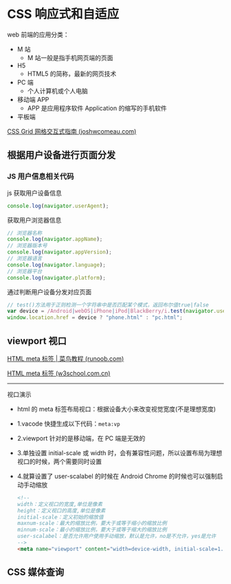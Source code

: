 # CSS 响应式和自适应

web 前端的应用分类：

- M 站
  - M 站一般是指手机网页端的页面
- H5
  - HTML5 的简称，最新的网页技术
- PC 端
  - 个人计算机或个人电脑
- 移动端 APP
  - APP 是应用程序软件 Application 的缩写的手机软件
- 平板端



[CSS Grid 网格交互式指南 (joshwcomeau.com)](https://www.joshwcomeau.com/css/interactive-guide-to-grid/)

## 根据用户设备进行页面分发

### JS 用户信息相关代码

js 获取用户设备信息

```js
console.log(navigator.userAgent);
```

获取用户浏览器信息

```js
// 浏览器名称
console.log(navigator.appName);
// 浏览器版本号
console.log(navigator.appVersion);
// 浏览器语言
console.log(navigator.language);
// 浏览器平台
console.log(navigator.platform);
```

通过判断用户设备分发对应页面

```js
// test()方法用于正则检测一个字符串中是否匹配某个模式，返回布尔值true|false
var device = /Android|webOS|iPhone|iPod|BlackBerry/i.test(navigator.userAgent);
window.location.href = device ? "phone.html" : "pc.html";
```

## viewport 视口

[HTML meta 标签 | 菜鸟教程 (runoob.com)](https://www.runoob.com/tags/tag-meta.html)

[HTML meta 标签 (w3school.com.cn)](https://www.w3school.com.cn/tags/tag_meta.asp)

---

视口演示

- html 的 meta 标签布局视口：根据设备大小来改变视觉宽度(不是理想宽度)

- 1.vacode 快捷生成以下代码：`meta:vp`

- 2.viewport 针对的是移动端，在 PC 端是无效的

- 3.单独设置 initial-scale 或 width 时，会有兼容性问题，所以设置布局为理想视口的时候，两个需要同时设置

- 4.就算设置了 user-scalabel 的时候在 Android Chrome 的时候也可以强制启动手动缩放

  ```html
  <!--
  width：定义视口的宽度,单位是像素
  height：定义视口的高度,单位是像素
  initial-scale：定义初始的缩放值
  maxnum-scale：最大的缩放比例，要大于或等于缩小的缩放比例
  minnum-scale：最小的缩放比例，要大于或等于缩大的缩放比例
  user-scalabel：是否允许用户使用手动缩放，默认是允许，no是不允许，yes是允许
  -->
  <meta name="viewport" content="width=device-width, initial-scale=1.0" />
  ```

## CSS 媒体查询
